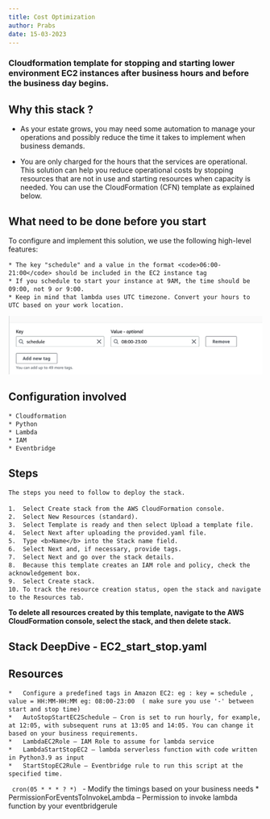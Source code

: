 ```yaml
---
title: Cost Optimization
author: Prabs
date: 15-03-2023
---
```



### Cloudformation template for stopping and starting lower environment EC2 instances after business hours and before the business day begins.



## Why this stack ? 

* As your estate grows, you may need some automation to manage your operations and possibly reduce the time it takes to implement when business demands.

* You are only charged for the hours that the services are operational. This solution can help you reduce operational costs by stopping resources that are not in use and starting resources when capacity is needed. You can use the CloudFormation (CFN) template as explained below.

## What need to be done before you start
To configure and implement this solution, we use the following high-level features:

    * The key "schedule" and a value in the format <code>06:00-21:00</code> should be included in the EC2 instance tag
    * If you schedule to start your instance at 9AM, the time should be 09:00, not 9 or 9:00.
    * Keep in mind that lambda uses UTC timezone. Convert your hours to UTC based on your work location.
![tag](images/EC2_Tag_example.jpg)


## Configuration involved

    * Cloudformation
    * Python
    * Lambda
    * IAM
    * Eventbridge

## Steps

    The steps you need to follow to deploy the stack.

    1.  Select Create stack from the AWS CloudFormation console.
    2.  Select New Resources (standard).
    3.  Select Template is ready and then select Upload a template file.
    4.  Select Next after uploading the provided.yaml file.
    5.  Type <b>Name</b> into the Stack name field.
    6.  Select Next and, if necessary, provide tags.
    7.  Select Next and go over the stack details.
    8.  Because this template creates an IAM role and policy, check the acknowledgement box.
    9.  Select Create stack.
    10. To track the resource creation status, open the stack and navigate to the Resources tab.

<b> To delete all resources created by this template, navigate to the AWS CloudFormation console, select the stack, and then delete stack.</b>


## Stack DeepDive - EC2_start_stop.yaml

## Resources

    *	Configure a predefined tags in Amazon EC2: eg : key = schedule , value = HH:MM-HH:MM eg: 08:00-23:00  ( make sure you use '-' between start and stop time)
    *   AutoStopStartEC2Schedule – Cron is set to run hourly, for example, at 12:05, with subsequent runs at 13:05 and 14:05. You can change it based on your business requirements.
    *   LambdaEC2Role – IAM Role to assume for lambda service
    *   LambdaStartStopEC2 – lambda serverless function with code written in Python3.9 as input
    *   StartStopEC2Rule – Eventbridge rule to run this script at the specified time.
<code> cron(05 * * * ? *) </code> - Modify the timings based on your business needs
    *   PermissionForEventsToInvokeLambda – Permission to invoke lambda function by your eventbridgerule



